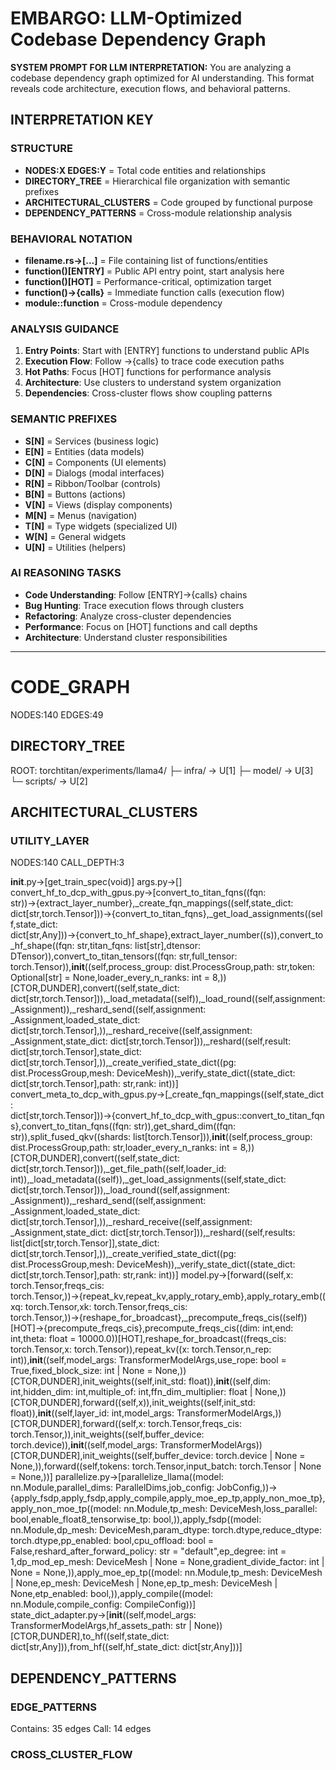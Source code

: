 # EMBARGO: LLM-Optimized Codebase Dependency Graph

**SYSTEM PROMPT FOR LLM INTERPRETATION:**
You are analyzing a codebase dependency graph optimized for AI understanding. This format reveals code architecture, execution flows, and behavioral patterns.

## INTERPRETATION KEY

### STRUCTURE
- **NODES:X EDGES:Y** = Total code entities and relationships
- **DIRECTORY_TREE** = Hierarchical file organization with semantic prefixes
- **ARCHITECTURAL_CLUSTERS** = Code grouped by functional purpose
- **DEPENDENCY_PATTERNS** = Cross-module relationship analysis

### BEHAVIORAL NOTATION
- **filename.rs→[...]** = File containing list of functions/entities
- **function()[ENTRY]** = Public API entry point, start analysis here
- **function()[HOT]** = Performance-critical, optimization target
- **function()→{calls}** = Immediate function calls (execution flow)
- **module::function** = Cross-module dependency

### ANALYSIS GUIDANCE
1. **Entry Points**: Start with [ENTRY] functions to understand public APIs
2. **Execution Flow**: Follow →{calls} to trace code execution paths
3. **Hot Paths**: Focus [HOT] functions for performance analysis
4. **Architecture**: Use clusters to understand system organization
5. **Dependencies**: Cross-cluster flows show coupling patterns

### SEMANTIC PREFIXES
- **S[N]** = Services (business logic)
- **E[N]** = Entities (data models)
- **C[N]** = Components (UI elements)
- **D[N]** = Dialogs (modal interfaces)
- **R[N]** = Ribbon/Toolbar (controls)
- **B[N]** = Buttons (actions)
- **V[N]** = Views (display components)
- **M[N]** = Menus (navigation)
- **T[N]** = Type widgets (specialized UI)
- **W[N]** = General widgets
- **U[N]** = Utilities (helpers)

### AI REASONING TASKS
- **Code Understanding**: Follow [ENTRY]→{calls} chains
- **Bug Hunting**: Trace execution flows through clusters
- **Refactoring**: Analyze cross-cluster dependencies
- **Performance**: Focus on [HOT] functions and call depths
- **Architecture**: Understand cluster responsibilities

---

# CODE_GRAPH
NODES:140 EDGES:49

## DIRECTORY_TREE
ROOT: torchtitan/experiments/llama4/
├─ infra/ → U[1]
├─ model/ → U[3]
└─ scripts/ → U[2]

## ARCHITECTURAL_CLUSTERS

### UTILITY_LAYER
NODES:140 CALL_DEPTH:3

__init__.py→[get_train_spec(void)] args.py→[] convert_hf_to_dcp_with_gpus.py→[convert_to_titan_fqns((fqn: str))→{extract_layer_number},_create_fqn_mappings((self,state_dict: dict[str,torch.Tensor]))→{convert_to_titan_fqns},_get_load_assignments((self,state_dict: dict[str,Any]))→{convert_to_hf_shape},extract_layer_number((s)),convert_to_hf_shape((fqn: str,titan_fqns: list[str],dtensor: DTensor)),convert_to_titan_tensors((fqn: str,full_tensor: torch.Tensor)),__init__((self,process_group: dist.ProcessGroup,path: str,token: Optional[str] = None,loader_every_n_ranks: int = 8,))[CTOR,DUNDER],convert((self,state_dict: dict[str,torch.Tensor])),_load_metadata((self)),_load_round((self,assignment: _Assignment)),_reshard_send((self,assignment: _Assignment,loaded_state_dict: dict[str,torch.Tensor],)),_reshard_receive((self,assignment: _Assignment,state_dict: dict[str,torch.Tensor])),_reshard((self,result: dict[str,torch.Tensor],state_dict: dict[str,torch.Tensor],)),_create_verified_state_dict((pg: dist.ProcessGroup,mesh: DeviceMesh)),_verify_state_dict((state_dict: dict[str,torch.Tensor],path: str,rank: int))] convert_meta_to_dcp_with_gpus.py→[_create_fqn_mappings((self,state_dict: dict[str,torch.Tensor]))→{convert_hf_to_dcp_with_gpus::convert_to_titan_fqns},convert_to_titan_fqns((fqn: str)),get_shard_dim((fqn: str)),split_fused_qkv((shards: list[torch.Tensor])),__init__((self,process_group: dist.ProcessGroup,path: str,loader_every_n_ranks: int = 8,))[CTOR,DUNDER],convert((self,state_dict: dict[str,torch.Tensor])),_get_file_path((self,loader_id: int)),_load_metadata((self)),_get_load_assignments((self,state_dict: dict[str,torch.Tensor])),_load_round((self,assignment: _Assignment)),_reshard_send((self,assignment: _Assignment,loaded_state_dict: dict[str,torch.Tensor],)),_reshard_receive((self,assignment: _Assignment,state_dict: dict[str,torch.Tensor])),_reshard((self,results: list[dict[str,torch.Tensor]],state_dict: dict[str,torch.Tensor],)),_create_verified_state_dict((pg: dist.ProcessGroup,mesh: DeviceMesh)),_verify_state_dict((state_dict: dict[str,torch.Tensor],path: str,rank: int))] model.py→[forward((self,x: torch.Tensor,freqs_cis: torch.Tensor,))→{repeat_kv,repeat_kv,apply_rotary_emb},apply_rotary_emb((xq: torch.Tensor,xk: torch.Tensor,freqs_cis: torch.Tensor,))→{reshape_for_broadcast},_precompute_freqs_cis((self))[HOT]→{precompute_freqs_cis},precompute_freqs_cis((dim: int,end: int,theta: float = 10000.0))[HOT],reshape_for_broadcast((freqs_cis: torch.Tensor,x: torch.Tensor)),repeat_kv((x: torch.Tensor,n_rep: int)),__init__((self,model_args: TransformerModelArgs,use_rope: bool = True,fixed_block_size: int | None = None,))[CTOR,DUNDER],init_weights((self,init_std: float)),__init__((self,dim: int,hidden_dim: int,multiple_of: int,ffn_dim_multiplier: float | None,))[CTOR,DUNDER],forward((self,x)),init_weights((self,init_std: float)),__init__((self,layer_id: int,model_args: TransformerModelArgs,))[CTOR,DUNDER],forward((self,x: torch.Tensor,freqs_cis: torch.Tensor,)),init_weights((self,buffer_device: torch.device)),__init__((self,model_args: TransformerModelArgs))[CTOR,DUNDER],init_weights((self,buffer_device: torch.device | None = None,)),forward((self,tokens: torch.Tensor,input_batch: torch.Tensor | None = None,))] parallelize.py→[parallelize_llama((model: nn.Module,parallel_dims: ParallelDims,job_config: JobConfig,))→
{apply_fsdp,apply_fsdp,apply_compile,apply_moe_ep_tp,apply_non_moe_tp},apply_non_moe_tp((model: nn.Module,tp_mesh: DeviceMesh,loss_parallel: bool,enable_float8_tensorwise_tp: bool,)),apply_fsdp((model: nn.Module,dp_mesh: DeviceMesh,param_dtype: torch.dtype,reduce_dtype: torch.dtype,pp_enabled: bool,cpu_offload: bool = False,reshard_after_forward_policy: str = "default",ep_degree: int = 1,dp_mod_ep_mesh: DeviceMesh | None = None,gradient_divide_factor: int | None = None,)),apply_moe_ep_tp((model: nn.Module,tp_mesh: DeviceMesh | None,ep_mesh: DeviceMesh | None,ep_tp_mesh: DeviceMesh | None,etp_enabled: bool,)),apply_compile((model: nn.Module,compile_config: CompileConfig))] state_dict_adapter.py→[__init__((self,model_args: TransformerModelArgs,hf_assets_path: str | None))[CTOR,DUNDER],to_hf((self,state_dict: dict[str,Any])),from_hf((self,hf_state_dict: dict[str,Any]))] 

## DEPENDENCY_PATTERNS

### EDGE_PATTERNS
Contains: 35 edges
Call: 14 edges

### CROSS_CLUSTER_FLOW

